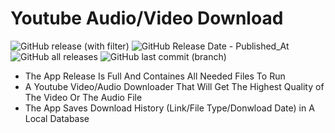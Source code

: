 # Youtube Audio/Video Download
![GitHub release (with filter)](https://img.shields.io/github/v/release/MortexAG/Youtube-Audio-Video-Download)
![GitHub Release Date - Published_At](https://img.shields.io/github/release-date/MortexAG/Youtube-Audio-Video-Download)
![GitHub all releases](https://img.shields.io/github/downloads/MortexAG/Youtube-Audio-Video-Download/total)
![GitHub last commit (branch)](https://img.shields.io/github/last-commit/MortexAG/Youtube-Audio-Video-Download/main)

- The App Release Is Full And Containes All Needed Files To Run
- A Youtube Video/Audio Downloader That Will Get The Highest Quality of The Video Or The Audio File
- The App Saves Download History (Link/File Type/Donwload Date) in A Local Database
